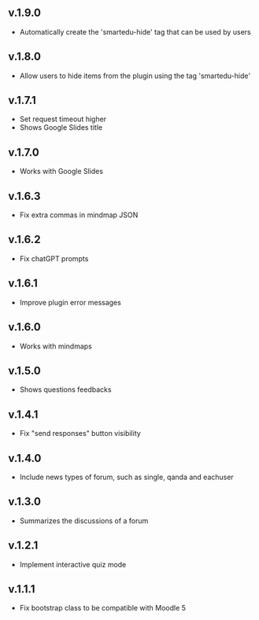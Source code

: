 v.1.9.0
-------------
- Automatically create the 'smartedu-hide' tag that can be used by users

v.1.8.0
-------------
- Allow users to hide items from the plugin using the tag 'smartedu-hide'

v.1.7.1
-------------
- Set request timeout higher 
- Shows Google Slides title

v.1.7.0
-------------
- Works with Google Slides 

v.1.6.3
-------------
- Fix extra commas in mindmap JSON 

v.1.6.2
-------------
- Fix chatGPT prompts

v.1.6.1
-------------
- Improve plugin error messages

v.1.6.0
-------------
- Works with mindmaps

v.1.5.0
-------------
- Shows questions feedbacks

v.1.4.1
-------------
- Fix "send responses" button visibility

v.1.4.0
-------------
- Include news types of forum, such as single, qanda and eachuser

v.1.3.0
-------------
- Summarizes the discussions of a forum

v.1.2.1
-------------
- Implement interactive quiz mode

v.1.1.1
--------------
- Fix bootstrap class to be compatible with Moodle 5
